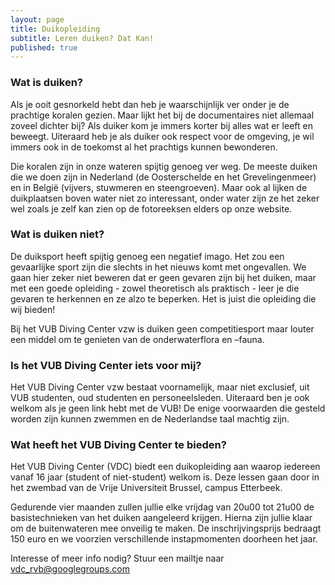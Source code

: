 ```yaml
---
layout: page
title: Duikopleiding
subtitle: Leren duiken? Dat Kan!
published: true
---
```


### Wat is duiken?
Als je ooit gesnorkeld hebt dan heb je waarschijnlijk ver onder je de prachtige koralen gezien. Maar lijkt het bij de documentaires niet allemaal zoveel dichter bij? Als duiker kom je immers korter bij alles wat er leeft en beweegt. Uiteraard heb je als duiker ook respect voor de omgeving, je wil immers ook in de toekomst al het prachtigs kunnen bewonderen.

Die koralen zijn in onze wateren spijtig genoeg ver weg. De meeste duiken die we doen zijn in Nederland (de Oosterschelde en het Grevelingenmeer) en in België (vijvers, stuwmeren en steengroeven). Maar ook al lijken de duikplaatsen boven water niet zo interessant, onder water zijn ze het zeker wel zoals je zelf kan zien op de fotoreeksen elders op onze website.

### Wat is duiken niet?
De duiksport heeft spijtig genoeg een negatief imago. Het zou een gevaarlijke sport zijn die slechts in het nieuws komt met ongevallen. We gaan hier zeker niet beweren dat er geen gevaren zijn bij het duiken, maar met een goede opleiding - zowel theoretisch als praktisch - leer je die gevaren te herkennen en ze alzo te beperken. Het is juist die opleiding die wij bieden!

Bij het VUB Diving Center vzw is duiken geen competitiesport maar louter een middel om te genieten van de onderwaterflora en –fauna.

### Is het VUB Diving Center iets voor mij?
Het VUB Diving Center vzw bestaat voornamelijk, maar niet exclusief, uit VUB studenten, oud studenten en personeelsleden. Uiteraard ben je ook welkom als je geen link hebt met de VUB! De enige voorwaarden die gesteld worden zijn kunnen zwemmen en de Nederlandse taal machtig zijn.

### Wat heeft het VUB Diving Center te bieden?

Het VUB Diving Center (VDC) biedt een duikopleiding aan waarop iedereen vanaf 16 jaar (student of niet-student) welkom is. Deze lessen gaan door in het zwembad van de Vrije Universiteit Brussel, campus Etterbeek.

Gedurende vier maanden zullen jullie elke vrijdag van 20u00 tot 21u00 de basistechnieken van het duiken aangeleerd krijgen. Hierna zijn jullie klaar om de buitenwateren mee onveilig te maken. De inschrijvingsprijs bedraagt 150 euro en we voorzien verschillende instapmomenten doorheen het jaar.

Interesse of meer info nodig? Stuur een mailtje naar <vdc_rvb@googlegroups.com>

